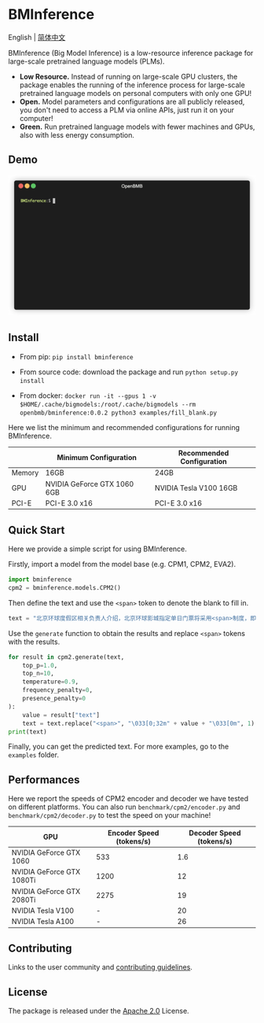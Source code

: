 # BMInference

English | [简体中文]

[简体中文]: ./README-ZH.md

BMInference (Big Model Inference) is a low-resource inference package for large-scale pretrained language models (PLMs).


- **Low Resource.** Instead of running on large-scale GPU clusters, the package enables the running of the inference process for large-scale pretrained language models on personal computers with only one GPU!
- **Open.** Model parameters and configurations are all publicly released, you don't need to access a PLM via online APIs, just run it on your computer! 
- **Green.** Run pretrained language models with fewer machines and GPUs, also with less energy consumption.

## Demo
![demo](./docs/images/demo.gif)

## Install

- From pip: ``pip install bminference``

- From source code: download the package and run ``python setup.py install``

- From docker: ``docker run -it --gpus 1 -v $HOME/.cache/bigmodels:/root/.cache/bigmodels --rm openbmb/bminference:0.0.2 python3 examples/fill_blank.py``

Here we list the minimum and recommended configurations for running BMInference. 

| | Minimum Configuration | Recommended Configuration |
|-|-|-|
| Memory | 16GB | 24GB
| GPU | NVIDIA GeForce GTX 1060 6GB | NVIDIA Tesla V100 16GB
| PCI-E |  PCI-E 3.0 x16 |  PCI-E 3.0 x16

## Quick Start

Here we provide a simple script for using BMInference. 

Firstly, import a model from the model base (e.g. CPM1, CPM2, EVA2).
```python
import bminference
cpm2 = bminference.models.CPM2()
```

Then define the text and use the ``<span>`` token to denote the blank to fill in.
```python
text = "北京环球度假区相关负责人介绍，北京环球影城指定单日门票将采用<span>制度，即推出淡季日、平季日、旺季日和特定日门票。<span>价格为418元，<span>价格为528元，<span>价格为638元，<span>价格为<span>元。北京环球度假区将提供90天滚动价格日历，以方便游客提前规划行程。"
```

Use the ``generate`` function to obtain the results and replace ``<span>`` tokens with the results.

```python
for result in cpm2.generate(text, 
    top_p=1.0,
    top_n=10, 
    temperature=0.9,
    frequency_penalty=0,
    presence_penalty=0
):
    value = result["text"]
    text = text.replace("<span>", "\033[0;32m" + value + "\033[0m", 1)
print(text)
```
Finally, you can get the predicted text. For more examples, go to the ``examples`` folder.

## Performances

Here we report the speeds of CPM2 encoder and decoder we have tested on different platforms. You can also run ``benchmark/cpm2/encoder.py`` and ``benchmark/cpm2/decoder.py`` to test the speed on your machine!

| GPU | Encoder Speed (tokens/s) | Decoder Speed (tokens/s) |
|-|-|-|
| NVIDIA GeForce GTX 1060 | 533 | 1.6
| NVIDIA GeForce GTX 1080Ti | 1200 | 12
| NVIDIA GeForce GTX 2080Ti | 2275 | 19
| NVIDIA Tesla V100 | - | 20
| NVIDIA Tesla A100 | - | 26

## Contributing
Links to the user community and [contributing guidelines](./CONTRIBUTING.md).

## License

The package is released under the [Apache 2.0](./LICENSE) License.

